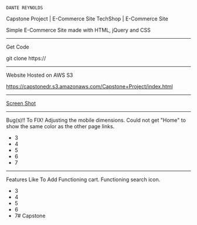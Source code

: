     DANTE REYNOLDS

 Capstone Project | E-Commerce Site
TechShop | E-Commerce Site


Simple E-Commerce Site made with HTML, jQuery and CSS
_____
Get Code

git clone https://

_______
Website Hosted on AWS S3

https://capstonedr.s3.amazonaws.com/Capstone+Project/index.html

_______
[Screen Shot]()

_______
Bug(s)!! To FIX!
Adjusting the mobile dimensions.
Could not get "Home" to show the same color as the other page links.
* 3
* 4
* 5
* 6
* 7

______
Features Like To Add
Functioning cart.
Functioning search icon.
* 3
* 4
* 5
* 6
* 7#   C a p s t o n e  
 